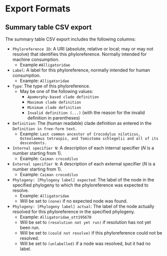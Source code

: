 # Export Formats

## Summary table CSV export

The summary table CSV export includes the following columns:

* `Phyloreference ID`: A URI (absolute, relative or local; may or may not resolve) that identifies this phyloreference. Normally intended for machine consumption.
  * Example `#Alligatoridae`
* `Label`: A label for this phyloreference, normally intended for human consumption.
  * Example: `Alligatoridae`
* `Type`: The type of this phyloreference.
  * May be one of the following values:
    * `Apomorphy-based clade definition`
    * `Maximum clade definition`
    * `Minimum clade definition`
    * `Invalid definition (...)` (with the reason for the invalid definition in parentheses)
* `Definition`: The (human readable) clade definition as entered in the `Definition in free-form text`.
  * Example: `Last common ancestor of Crocodylus niloticus, Osteolaemus tetraspis, and Tomistoma schlegelii and all of its descendents.`
* `Internal specifier N`: A description of each internal specifier (_N_ is a number starting from 1).
  * Example: `Caiman crocodilus`
* `External specifier N`: A description of each external specifier (_N_ is a number starting from 1).
  * Example: `Caiman crocodilus`
* `Phylogeny: [Phylogeny label] expected`: The label of the node in the specified phylogeny to which the phyloreference was expected to resolve.
  * Example: `Alligatoridae`
  * Will be set to `(none)` if no expected node was found.
* `Phylogeny: [Phylogeny label] actual`: The label of the node actually resolved for this phyloreference in the specified phylogeny.
  * Example: `Alligatoridae_ott195670`
  * Will be set to `(resolution not yet run)` if resolution has not yet been run.
  * Will be set to `(could not resolve)` if this phyloreference could not be resolved.
  * Will be set to `(unlabelled)` if a node was resolved, but it had no label.